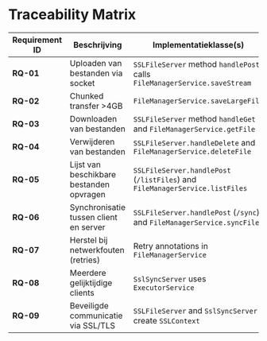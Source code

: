 # Traceability Matrix

| Requirement ID | Beschrijving | Implementatieklasse(s) | Testklasse(n) |
|----------------|-------------|------------------------|---------------|
| **RQ-01** | Uploaden van bestanden via socket | `SSLFileServer` method `handlePost` calls `FileManagerService.saveStream` | `FileManagerServiceTest`, `NetworkFaultIntegrationTest` |
| **RQ-02** | Chunked transfer >4GB | `FileManagerService.saveLargeFile` | `FileManagerServiceTest` |
| **RQ-03** | Downloaden van bestanden | `SSLFileServer` method `handleGet` and `FileManagerService.getFile` | `FileManagerServiceTest` |
| **RQ-04** | Verwijderen van bestanden | `SSLFileServer.handleDelete` and `FileManagerService.deleteFile` | `FileManagerServiceTest` |
| **RQ-05** | Lijst van beschikbare bestanden opvragen | `SSLFileServer.handlePost` (`/listFiles`) and `FileManagerService.listFiles` | `FileManagerServiceTest` |
| **RQ-06** | Synchronisatie tussen client en server | `SSLFileServer.handlePost` (`/sync`) and `FileManagerService.syncFiles` | `FileManagerServiceTest` |
| **RQ-07** | Herstel bij netwerkfouten (retries) | Retry annotations in `FileManagerService` | `NetworkFaultIntegrationTest` |
| **RQ-08** | Meerdere gelijktijdige clients | `SslSyncServer` uses `ExecutorService` | `ConcurrencyFileAccessTest`, `SslSyncServerTest` |
| **RQ-09** | Beveiligde communicatie via SSL/TLS | `SSLFileServer` and `SslSyncServer` create `SSLContext` | `SslSyncServerTest` |
